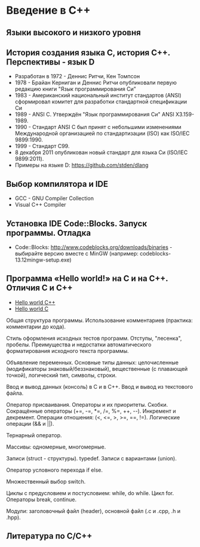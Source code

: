 Введение в C++ 
==============

Языки высокого и низкого уровня
-------------------------------


История создания языка C, история C++. Перспективы - язык D 
-----------------------------------------------------------
* Разработан в 1972 - Деннис Ритчи, Кен Томпсон 
* 1978 - Брайан Керниган и Деннис Ритчи опубликовали первую редакцию книги "Язык программирования Си"
* 1983 - Американский национальный институт стандартов (ANSI) сформировал комитет для разработки стандартной спецификации Си
* 1989 - ANSI C. Утверждён "Язык программирования Си" ANSI X3.159-1989. 
* 1990 - Стандарт ANSI C был принят с небольшими изменениями Международной организацией по стандартизации (ISO) как ISO/IEC 9899:1990.
* 1999 - Стандарт C99.
* 8 декабря 2011 опубликован новый стандарт для языка Си (ISO/IEC 9899:2011).
* Примеры на языке D: https://github.com/stden/dlang

Выбор компилятора и IDE
-----------------------
* GCC - GNU Compiler Collection 
* Visual C++ Compiler

Установка IDE Code::Blocks. Запуск программы. Отладка
-----------------------------------------------------
* Code::Blocks: http://www.codeblocks.org/downloads/binaries - выбирайте версию вместе с MinGW (например: codeblocks-13.12mingw-setup.exe)

Программа «Hello world!» на C и на C++. Отличия С и C++
-------------------------------------------------------
* [Hello world C++](/lesson_01/00_first/helloworld.cpp)
* [Hello world C](/lesson_01/00_first/helloworld.c)

Общая структура программы. Использование комментариев (практика: комментарии до кода). 

Стиль оформления исходных тестов программ. Отступы, "лесенка", пробелы. Преимущества и недостатки автоматического форматирования исходного текста программы. 

Объявление переменных. Основные типы данных: целочисленные (модификаторы знаковый/беззнаковый), вещественные (с плавающей точкой), логический тип, символы, строки. 

Ввод и вывод данных (консоль) в C и в C++. Ввод и вывод из текстового файла. 

Оператор присваивания. Операторы и их приоритеты. Скобки. Сокращённые операторы (+=, -=, *=, /=, %=, ++, --). Инкремент и декремент. Операции отношения: (<, <=, >, >=, ==, !=). Логические операции (&& и ||). 

Тернарный оператор. 

Массивы: одномерные, многомерные. 

Записи (struct - структуры). typedef. Записи с вариантами (union). 

Оператор условного перехода if else. 

Множественный выбор switch. 

Циклы с предусловием и постусловием: while, do while. Цикл for. Операторы break, continue. 

Модули: заголовочный файл (header), основной файл (.c и .cpp, .h и .hpp). 

Литература по C/C++
-------------------
